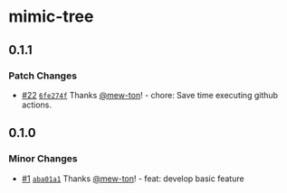 # mimic-tree

## 0.1.1

### Patch Changes

- [#22](https://github.com/hacomono-lib/mimic-tree/pull/22) [`6fe274f`](https://github.com/hacomono-lib/mimic-tree/commit/6fe274f7474a48cfc0a901779282c12431ce90b5) Thanks [@mew-ton](https://github.com/mew-ton)! - chore: Save time executing github actions.

## 0.1.0

### Minor Changes

- [#1](https://github.com/hacomono-lib/mimic-tree/pull/1) [`aba01a1`](https://github.com/hacomono-lib/mimic-tree/commit/aba01a11c8f40fde007bf8c318d7f0cc631c5f87) Thanks [@mew-ton](https://github.com/mew-ton)! - feat: develop basic feature
